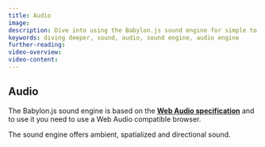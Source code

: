 ```yaml
---
title: Audio
image:
description: Dive into using the Babylon.js sound engine for simple to advanced audio.
keywords: diving deeper, sound, audio, sound engine, audio engine
further-reading:
video-overview:
video-content:
---
```


## Audio

The Babylon.js sound engine is based on the [**Web Audio specification**](https://webaudio.github.io/web-audio-api/) and to use it you need to use a Web Audio compatible browser.

The sound engine offers ambient, spatialized and directional sound.
